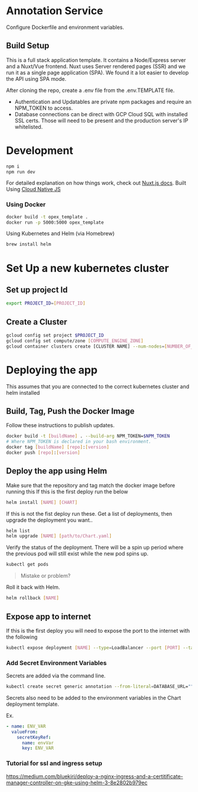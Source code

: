# Annotation Service

Configure Dockerfile and environment variables.

## Build Setup

This is a full stack application template. It contains a Node/Express server and a Nuxt/Vue frontend. Nuxt uses Server rendered pages (SSR) and we run it as a single page application (SPA). We found it a lot easier to develop the API using SPA mode.

After cloning the repo, create a .env file from the .env.TEMPLATE file.

- Authentication and Updatables are private npm packages and require an NPM_TOKEN to access.
- Database connections can be direct with GCP Cloud SQL with installed SSL certs. Those will need to be present and the production server's IP whitelisted.

# Development

``` bash
npm i
npm run dev
```

For detailed explanation on how things work, check out [Nuxt.js docs](https://nuxtjs.org).
Built Using [Cloud Native JS](https://www.cloudnativejs.io/)
### Using Docker

``` bash
docker build -t opex_template .
docker run -p 5000:5000 opex_template
```

Using Kubernetes and Helm (via Homebrew)

``` bash
brew install helm
```

# Set Up a new kubernetes cluster

## Set up project Id
``` bash
export PROJECT_ID=[PROJECT_ID]
```

## Create a Cluster
``` bash
gcloud config set project $PROJECT_ID
gcloud config set compute/zone [COMPUTE_ENGINE_ZONE]
gcloud container clusters create [CLUSTER NAME] --num-nodes=[NUMBER_OF_NODES]
```

# Deploying the app
This assumes that you are connected to the correct kubernetes cluster and helm installed

## Build, Tag, Push the Docker Image

Follow these instructions to publish updates.

``` bash
docker build -t [buildName] . --build-arg NPM_TOKEN=$NPM_TOKEN
# Where NPM_TOKEN is declared in your bash environment.
docker tag [buildName] [repo]:[version]
docker push [repo]:[version]
```

## Deploy the app using Helm
Make sure that the repository and tag match the docker image before running this
If this is the first deploy run the below
``` bash
helm install [NAME] [CHART]
```
If this is not the fist deploy run these. Get a list of deployments, then upgrade the deployment you want..
``` bash
helm list
helm upgrade [NAME] [path/to/Chart.yaml]
```
Verify the status of the deployment. There will be a spin up period where the previous pod will still exist while the new pod spins up.
``` bash
kubectl get pods
```

> Mistake or problem?

Roll it back with Helm.
``` bash
helm rollback [NAME]
```

## Expose app to internet
If this is the first deploy you will need to expose the port to the internet with the following
```bash
kubectl expose deployment [NAME] --type=LoadBalancer --port [PORT] --target-port [TARGET_PORT]
```

### Add Secret Environment Variables

Secrets are added via the command line.
```bash
kubectl create secret generic annotation --from-literal=DATABASE_URL=""
```
Secrets also need to be added to the environment variables in the Chart deployment template.

Ex.
``` yaml
- name: ENV_VAR
  valueFrom:
    secretKeyRef:
      name: envVar
      key: ENV_VAR
```

### Tutorial for ssl and ingress setup
https://medium.com/bluekiri/deploy-a-nginx-ingress-and-a-certitificate-manager-controller-on-gke-using-helm-3-8e2802b979ec